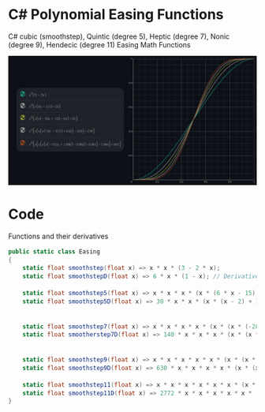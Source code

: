 # C# Polynomial Easing Functions
C# cubic (smoothstep), Quintic (degree 5), Heptic (degree 7), Nonic (degree 9), Hendecic (degree 11)
Easing Math Functions

<img src="Unity%20Polynomial%20Easing%20Functions.png" alt="C# Polynomial Easing Functions" >


# Code

Functions and their derivatives

```csharp
public static class Easing
{
    static float smoothstep(float x) => x * x * (3 - 2 * x);
    static float smoothstepD(float x) => 6 * x * (1 - x); // Derivative

    static float smoothstep5(float x) => x * x * x * (x * (6 * x - 15) + 10);
    static float smoothstep5D(float x) => 30 * x * x * (x * (x - 2) + 1); // Derivative


    static float smoothstep7(float x) => x * x * x * x * (x * (x * (-20 * x + 70) - 84) + 35);
    static float smootherstep7D(float x) => 140 * x * x * x * (x * (x * (-x + 3) - 3) + 1); // Derivative


    static float smoothstep9(float x) => x * x * x * x * x * (x * (x * (x * (70 * x - 315) + 540) - 420) + 126);
    static float smoothstep9D(float x) => 630 * x * x * x * x * (x * (x * (x * (x - 4) + 6) - 4) + 1); // Derivative

    static float smoothstep11(float x) => x * x * x * x * x * x * (x * (x * (x * (x * (-252 * x + 1386) - 3080) + 3465) - 1980) + 462);
    static float smoothstep11D(float x) => 2772 * x * x * x * x * x * (x * (x * (x * (x * (-x + 5) - 10) + 10) - 5) + 1); // Derivative
}
```
